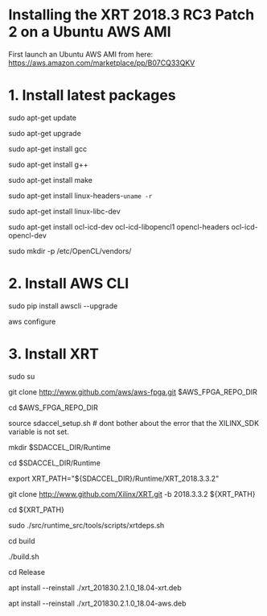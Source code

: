 # Installing the XRT 2018.3 RC3 Patch 2 on a Ubuntu AWS AMI
First launch an Ubuntu AWS AMI from here: https://aws.amazon.com/marketplace/pp/B07CQ33QKV

# 1. Install latest packages

sudo apt-get update  

sudo apt-get upgrade

sudo apt-get install gcc

sudo apt-get install g++     

sudo apt-get install make

sudo apt-get install linux-headers-`uname -r`   

sudo apt-get install linux-libc-dev    

sudo apt-get install ocl-icd-dev ocl-icd-libopencl1 opencl-headers ocl-icd-opencl-dev

sudo mkdir -p /etc/OpenCL/vendors/

# 2. Install AWS CLI
sudo pip install awscli --upgrade

aws configure

# 3. Install XRT
sudo su

git clone http://www.github.com/aws/aws-fpga.git $AWS_FPGA_REPO_DIR

cd $AWS_FPGA_REPO_DIR

source sdaccel_setup.sh # dont bother about the error that the XILINX_SDK variable is not set.

mkdir $SDACCEL_DIR/Runtime

cd $SDACCEL_DIR/Runtime

export XRT_PATH="${SDACCEL_DIR}/Runtime/XRT_2018.3.3.2"

git clone http://www.github.com/Xilinx/XRT.git -b 2018.3.3.2 ${XRT_PATH}

cd ${XRT_PATH}

sudo ./src/runtime_src/tools/scripts/xrtdeps.sh

cd build

./build.sh

cd Release

apt install --reinstall ./xrt_201830.2.1.0_18.04-xrt.deb

apt install --reinstall ./xrt_201830.2.1.0_18.04-aws.deb





